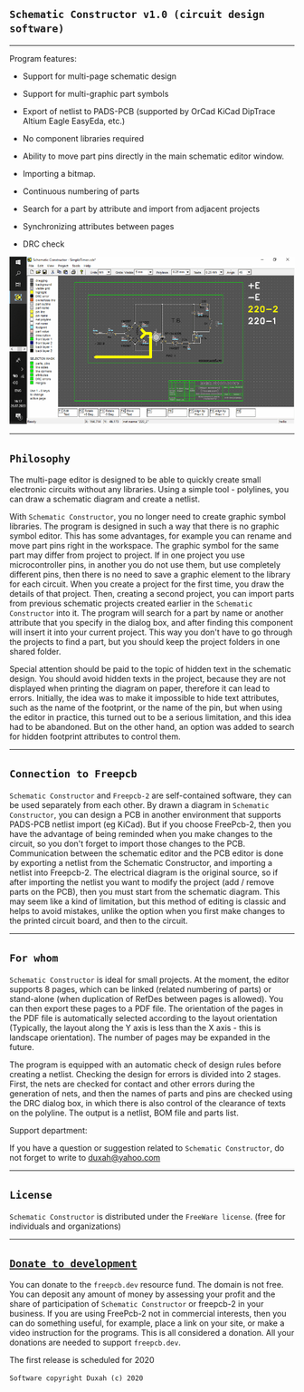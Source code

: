 ## `Schematic Constructor v1.0 (circuit design software)`

***
Program features:

* Support for multi-page schematic design

* Support for multi-graphic part symbols

* Export of netlist to PADS-PCB (supported by OrCad KiCad DipTrace Altium Eagle EasyEda, etc.)

* No component libraries required

* Ability to move part pins directly in the main schematic editor window.

* Importing a bitmap.

* Continuous numbering of parts

* Search for a part by attribute and import from adjacent projects

* Synchronizing attributes between pages

* DRC check

![](pictures/ECDS.gif)

***
## `Philosophy`

The multi-page editor is designed to be able to quickly create small electronic circuits without any libraries. Using a simple tool - polylines, you can draw a schematic diagram and create a netlist.

With `Schematic Constructor`, you no longer need to create graphic symbol libraries. The program is designed in such a way that there is no graphic symbol editor. This has some advantages, for example you can rename and move part pins right in the workspace. The graphic symbol for the same part may differ from project to project. If in one project you use microcontroller pins, in another you do not use them, but use completely different pins, then there is no need to save a graphic element to the library for each circuit. When you create a project for the first time, you draw the details of that project. Then, creating a second project, you can import parts from previous schematic projects created earlier in the `Schematic Constructor` into it. The program will search for a part by name or another attribute that you specify in the dialog box, and after finding this component will insert it into your current project. This way you don't have to go through the projects to find a part, but you should keep the project folders in one shared folder.

Special attention should be paid to the topic of hidden text in the schematic design. You should avoid hidden texts in the project, because they are not displayed when printing the diagram on paper, therefore it can lead to errors. Initially, the idea was to make it impossible to hide text attributes, such as the name of the footprint, or the name of the pin, but when using the editor in practice, this turned out to be a serious limitation, and this idea had to be abandoned. But on the other hand, an option was added to search for hidden footprint attributes to control them.

***
## `Connection to Freepcb`

`Schematic Constructor` and `Freepcb-2` are self-contained software, they can be used separately from each other. By drawn a diagram in `Schematic Constructor`, you can design a PCB in another environment that supports PADS-PCB netlist import (eg KiCad). But if you choose FreePcb-2, then you have the advantage of being reminded when you make changes to the circuit, so you don't forget to import those changes to the PCB. Communication between the schematic editor and the PCB editor is done by exporting a netlist from the Schematic Constructor, and importing a netlist into Freepcb-2. The electrical diagram is the original source, so if after importing the netlist you want to modify the project (add / remove parts on the PCB), then you must start from the schematic diagram. This may seem like a kind of limitation, but this method of editing is classic and helps to avoid mistakes, unlike the option when you first make changes to the printed circuit board, and then to the circuit.
***
## `For whom`

`Schematic Constructor` is ideal for small projects. At the moment, the editor supports 8 pages, which can be linked (related numbering of parts) or stand-alone (when duplication of RefDes between pages is allowed). You can then export these pages to a PDF file. The orientation of the pages in the PDF file is automatically selected according to the layout orientation (Typically, the layout along the Y axis is less than the X axis - this is landscape orientation). The number of pages may be expanded in the future.

The program is equipped with an automatic check of design rules before creating a netlist. Checking the design for errors is divided into 2 stages. First, the nets are checked for contact and other errors during the generation of nets, and then the names of parts and pins are checked using the DRC dialog box, in which there is also control of the clearance of texts on the polyline. The output is a netlist, BOM file and parts list.

Support department:

If you have a question or suggestion related to `Schematic Constructor`, do not forget to write to duxah@yahoo.com

***
## `License`

`Schematic Constructor` is distributed under the `FreeWare license`. (free for individuals and organizations)

***
## [`Donate to development`](https://paypal.me/freepcb2)

You can donate to the `freepcb.dev` resource fund. The domain is not free. You can deposit any amount of money by assessing your profit and the share of participation of `Schematic Constructor` or freepcb-2 in your business. If you are using FreePcb-2 not in commercial interests, then you can do something useful, for example, place a link on your site, or make a video instruction for the programs. This is all considered a donation. All your donations are needed to support `freepcb.dev`.

The first release is scheduled for 2020

`Software copyright Duxah (c) 2020`
